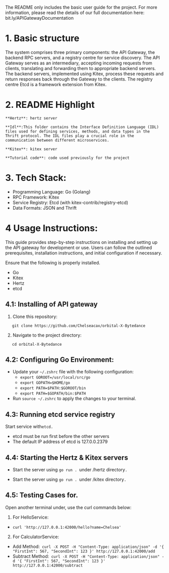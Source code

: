 <!-----

Yay, no errors, warnings, or alerts!

Conversion time: 0.5 seconds.


Using this Markdown file:

1. Paste this output into your source file.
2. See the notes and action items below regarding this conversion run.
3. Check the rendered output (headings, lists, code blocks, tables) for proper
   formatting and use a linkchecker before you publish this page.

Conversion notes:

* Docs to Markdown version 1.0β34
* Sun Jul 23 2023 19:32:22 GMT-0700 (PDT)
* Source doc: readme
----->

The README only includes the basic user guide for the project. For more information, please read the details of our full documentation here: bit.ly/APIGatewayDocumentation


# 1. Basic structure

The system comprises three primary components: the API Gateway, the backend RPC servers, and a registry centre for service discovery. The API Gateway serves as an intermediary, accepting incoming requests from clients, translating and forwarding them to appropriate backend servers. The backend servers, implemented using Kitex, process these requests and return responses back through the Gateway to the clients. The registry centre Etcd is a framework extension from Kitex.


# 2. README Highlight

	**Hertz**: hertz server

	**Idl**:This folder contains the Interface Definition Language (IDL) files used for defining services, methods, and data types in the Thrift protocol. The IDL files play a crucial role in the communication between different microservices.

	**Kitex**: kitex server

	**Tutorial code**: code used previously for the project


# 3. Tech Stack:

* Programming Language: Go (Golang)
* RPC Framework: Kitex
* Service Registry: Etcd (with kitex-contrib/registry-etcd)
* Data Formats: JSON and Thrift



# 4 Usage Instructions:

This guide provides step-by-step instructions on installing and setting up the API gateway for development or use. Users can follow the outlined prerequisites, installation instructions, and initial configuration if necessary.

Ensure that the following is properly installed.


* Go
* Kitex
* Hertz
* etcd


## 4.1: Installing of API gateway




1. Clone this repository:


```
   git clone https://github.com/Chelseacax/orbital-X-Bytedance

```



2. Navigate to the project directory:


```
   cd orbital-X-Bytedance
```



## 4.2: Configuring Go Environment:



* Update your `~/.zshrc` file with the following configuration:
    * `export GOROOT=/usr/local/src/go`
    * `export GOPATH=$HOME/go`
    * `export PATH=$PATH:$GOROOT/bin`
    * `export PATH=$GOPATH/bin:$PATH`
* Run `source ~/.zshrc` to apply the changes to your terminal.


## 4.3: Running etcd service registry

Start service with` etcd. `


* etcd must be run first before the other servers
* The default IP address of etcd is 127.0.0.2379


## 4.4: Starting the Hertz & Kitex servers

- Start the server using `go run . `under /hertz directory`.`

- Start the server using `go run . `under /kitex directory`.`


## 4.5: Testing Cases for.

Open another terminal under, use the curl commands below:



1. For HelloService:
* `curl 'http://127.0.0.1:42000/hello?name=Chelsea'`
2. For CalculatorService:
* Add Method:` curl -X POST -H "Content-Type: application/json" -d '{ "FirstInt": 567, "SecondInt": 123 }' http://127.0.0.1:42000/add`
* Subtract Method:` curl -X POST -H "Content-Type: application/json" -d '{ "FirstInt": 567, "SecondInt": 123 }' http://127.0.0.1:42000/subtract`





